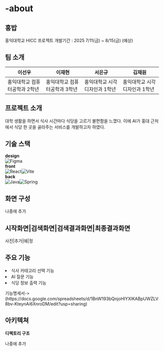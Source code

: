 # -about
홍밥
---
홍익대학교 HICC 프로젝트
개발기간 : 2025 7/11(금) ~ 8/15(금) (예상)

팀 소개
---
이선우 | 이재현 | 서은규 | 김채원
--- | --- | --- | ---
홍익대학교 컴퓨터공학과 2학년 | 홍익대학교 컴퓨터공학과 3학년 | 홍익대학교 시각디자인과 1학년 | 홍익대학교 시각디자인과 1학년 |

프로젝트 소개
---
대학 생활을 하면서 식사 시간마다 식당을 고르기 불편함을 느꼈다. 이에 AI가 홍대 근처에서 식당 한 곳을 골라주는 서비스를 개발하고자 하였다.

기술 스택
---
**design**  
![Figma](https://img.shields.io/badge/Figma-F24E1E?style=for-the-badge&logo=figma&logoColor=white)  
**front**  
![React](https://img.shields.io/badge/React-20232A?style=for-the-badge&logo=react&logoColor=61DAFB)![Vite](https://img.shields.io/badge/Vite-646CFF?style=for-the-badge&logo=vite&logoColor=white)    
**back**  
![Java](https://img.shields.io/badge/Java-007396?style=for-the-badge&logo=openjdk&logoColor=white)![Spring](https://img.shields.io/badge/Spring-6DB33F?style=for-the-badge&logo=spring&logoColor=white)  

화면 구성
---
나중에 추가

시작화면|검색화면|검색결과화면|최종결과화면
---
사진|추가|예|정

주요 기능
---
<li>식사 카테고리 선택 기능</li>
<li>AI 질문 기능</li>
<li>식당 정보 출력 기능</li>
<p></p>
기능명세서->(https://docs.google.com/spreadsheets/d/1BnW193bQnjoHIYXlKABpUWZLV8bv-KteynAi6XnroDM/edit?usp=sharing)


아키텍쳐
---
**디렉토리 구조**  
  
나중에 추가  
